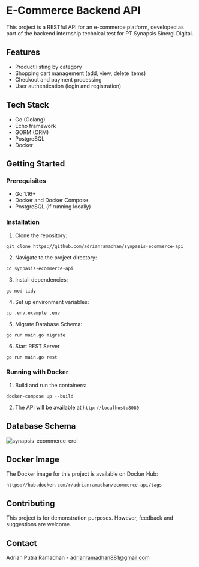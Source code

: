 # E-Commerce Backend API

This project is a RESTful API for an e-commerce platform, developed as part of the backend internship technical test for PT Synapsis Sinergi Digital.

## Features

- Product listing by category
- Shopping cart management (add, view, delete items)
- Checkout and payment processing
- User authentication (login and registration)

## Tech Stack

- Go (Golang)
- Echo framework
- GORM (ORM)
- PostgreSQL
- Docker

## Getting Started

### Prerequisites

- Go 1.16+
- Docker and Docker Compose
- PostgreSQL (if running locally)

### Installation

1. Clone the repository:
```
git clone https://github.com/adrianramadhan/synpasis-ecommerce-api
```

2. Navigate to the project directory:
```
cd synpasis-ecommerce-api
```
3. Install dependencies:
```
go mod tidy
```
4. Set up environment variables:
```
cp .env.example .env
```
5. Migrate Database Schema:
```
go run main.go migrate
```
6. Start REST Server
```
go run main.go rest
```

### Running with Docker
1. Build and run the containers:
```
docker-compose up --build

```
2. The API will be available at `http://localhost:8080`

## Database Schema
![synapsis-ecommerce-erd](https://github.com/adrianramadhan/synpasis-ecommerce-api/assets/59206760/bc78908a-d3ce-4371-9739-52ba6f90c6aa)


## Docker Image

The Docker image for this project is available on Docker Hub:
```
https://hub.docker.com/r/adrianramadhan/ecommerce-api/tags
```

## Contributing
This project is for demonstration purposes. However, feedback and suggestions are welcome.

## Contact
Adrian Putra Ramadhan - adrianramadhan881@gmail.com
